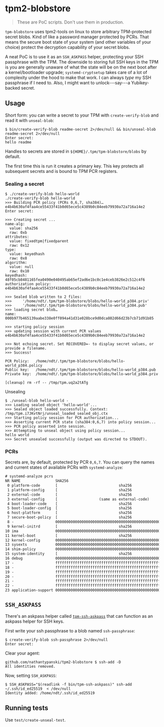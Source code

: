 # tpm2-blobstore

> These are PoC scripts. Don't use them in production.

`tpm-blobstore` uses tpm2-tools on linux to store arbitrary TPM-protected secret
blobs. Kind of like a password manager protected by PCRs. That means the secure
boot state of your system (and other variables of your choice) protect the
decryption capability of your secret blobs.

A neat PoC is to use it as an `SSH_ASKPASS` helper, protecting your SSH
passphrase with the TPM. The downside to storing full SSH keys in the TPM is you
are generally unaware of what the state will be on the next boot after a
kernel/bootloader upgrade; `systemd-cryptsetup` takes care of a lot of
complexity under the hood to make that work. I can always _type_ my
SSH passphrase if I need to. Also, I might want to unlock---say---a
Yubikey-backed secret.

## Usage

Short form: you can write a secret to your TPM with `create-verify-blob` and
read it with `unseal-blob`:

```
$ bin/create-verify-blob readme-secret 2>/dev/null && bin/unseal-blob readme-secret 2>/dev/null
Enter secret:
hello readme
```

Handles to secrets are stored in `${HOME}/.tpm/tpm-blobstore/blobs` by default.

The first time this is run it creates a primary key. This key protects all
subsequent secrets and is bound to TPM PCR registers.

### Sealing a secret

```
$ ./create-verify-blob hello-world
./create-verify-blob hello-world
>>> Building PCR policy (PCRs 0,6,7, sha384)…
e4b4b630af4faa4ce55433f41b0d65ece5c4389b0c84eeb79930a72a716a14e2
Enter secret:

>>> Creating secret ...
name-alg:
  value: sha256
  raw: 0xb
attributes:
  value: fixedtpm|fixedparent
  raw: 0x12
type:
  value: keyedhash
  raw: 0x8
algorithm:
  value: null
  raw: 0x10
keyedhash: 48f05cb8481165fea0490e040495ab65ef2ad6e1bc0c1e4ceb3826e2c512c4f6
authorization policy: e4b4b630af4faa4ce55433f41b0d65ece5c4389b0c84eeb79930a72a716a14e2

>>> Sealed blob written to 2 files:
>>>     '/home/ndt/.tpm/tpm-blobstore/blobs/hello-world_p384.priv'
>>>     '/home/ndt/.tpm/tpm-blobstore/blobs/hello-world_p384.pub'
>>> loading secret blob…
name: 000b977b465139aabe338e0ff094a41d31e028bce9d0dca802d66d23b7cb71d91b85

>>> starting policy session
>>> updating session with current PCR values
e4b4b630af4faa4ce55433f41b0d65ece5c4389b0c84eeb79930a72a716a14e2

>>> Not echoing secret. Set RECOVERED=- to display secret values, or provide a filename.
>>> Success!

PCR Policy:   /home/ndt/.tpm/tpm-blobstore/blobs/hello-world_p384.policy
Public key:   /home/ndt/.tpm/tpm-blobstore/blobs/hello-world_p384.pub
Private key:  /home/ndt/.tpm/tpm-blobstore/blobs/hello-world_p384.priv

[cleanup] rm -rf -- /tmp/tpm.uq2a2tATg
```

Unsealing

```
$ ./unseal-blob hello-world -
>>> Loading sealed object 'hello-world'...
>>> Sealed object loaded successfully. Context: /tmp/tpm.i7JKvtNrj/unseal_loaded_sealed_obj.ctx
>>> Starting policy session for PCR authorization...
>>> Asserting current PCR state (sha384:0,6,7) into policy session...
>>> PCR policy asserted into session.
>>> Attempting to unseal object using policy session...
hello world
>>> Secret unsealed successfully (output was directed to STDOUT).
```

### PCRs

Secrets are, by default, protected by PCR `0,6,7`. You can query the names and
current states of available PCRs with `systemd-analyze`:

```default
# systemd-analyze pcrs
NR NAME                SHA256
 0 platform-code       [                            sha256                            ]
 1 platform-config     [                            sha256                            ]
 2 external-code       [                            sha256                            ]
 3 external-config     [                   (same as external-code)                    ]
 4 boot-loader-code    [                            sha256                            ]
 5 boot-loader-config  [                            sha256                            ]
 6 host-platform       [                            sha256                            ]
 7 secure-boot-policy  [                            sha256                            ]
 8 -                   0000000000000000000000000000000000000000000000000000000000000000
 9 kernel-initrd       [                            sha256                            ]
10 ima                 0000000000000000000000000000000000000000000000000000000000000000
11 kernel-boot         [                            sha256                            ]
12 kernel-config       0000000000000000000000000000000000000000000000000000000000000000
13 sysexts             0000000000000000000000000000000000000000000000000000000000000000
14 shim-policy         0000000000000000000000000000000000000000000000000000000000000000
15 system-identity     [                            sha256                            ]
16 debug               0000000000000000000000000000000000000000000000000000000000000000
17 -                   ffffffffffffffffffffffffffffffffffffffffffffffffffffffffffffffff
18 -                   ffffffffffffffffffffffffffffffffffffffffffffffffffffffffffffffff
19 -                   ffffffffffffffffffffffffffffffffffffffffffffffffffffffffffffffff
20 -                   ffffffffffffffffffffffffffffffffffffffffffffffffffffffffffffffff
21 -                   ffffffffffffffffffffffffffffffffffffffffffffffffffffffffffffffff
22 -                   ffffffffffffffffffffffffffffffffffffffffffffffffffffffffffffffff
23 application-support 0000000000000000000000000000000000000000000000000000000000000000
```

## `SSH_ASKPASS`

There's an askpass helper called [`tpm-ssh-askpass`](bin/tpm-ssh-askpass) that
can function as an askpass helper for SSH keys.

First write your ssh passphrase to a blob named `ssh-passphrase`:

```
$ create-verify-blob ssh-passphrase 2>/dev/null
Enter secret:
```

Clear your agent:

```
github.com/nathantypanski/tpm2-blobstore $ ssh-add -D
All identities removed.
```

Now, setting `SSH_ASKPASS`:

```
$ SSH_ASKPASS="$(readlink -f bin/tpm-ssh-askpass)" ssh-add ~/.ssh/id_ed25519  < /dev/null
Identity added: /home/ndt/.ssh/id_ed25519
```

## Running tests

Use `test/create-unseal-test`.
